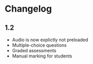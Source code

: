 Changelog
=========

1.2
---

* Audio is now explictly not preloaded
* Multiple-choice questions
* Graded assessments
* Manual marking for students
